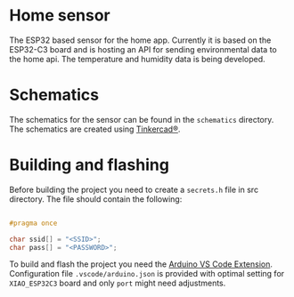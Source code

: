 # Home sensor

The ESP32 based sensor for the home app. Currently it is based on the ESP32-C3 board and is hosting an API for sending environmental data to the home api.
The temperature and humidity data is being developed.

# Schematics

The schematics for the sensor can be found in the `schematics` directory. The schematics are created using [Tinkercad®](https://www.tinkercad.com/).

# Building and flashing

Before building the project you need to create a `secrets.h` file in src directory. The file should contain the following:

```c

#pragma once

char ssid[] = "<SSID>";
char pass[] = "<PASSWORD>";

```

To build and flash the project you need the [Arduino VS Code Extension](https://marketplace.visualstudio.com/items?itemName=vsciot-vscode.vscode-arduino). Configuration file `.vscode/arduino.json` is provided with optimal setting for `XIAO_ESP32C3` board and only `port` might need adjustments. 